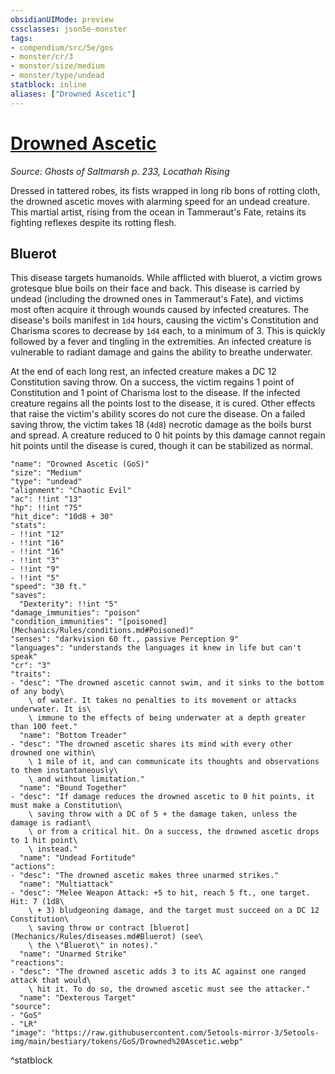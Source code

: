 ```yaml
---
obsidianUIMode: preview
cssclasses: json5e-monster
tags:
- compendium/src/5e/gos
- monster/cr/3
- monster/size/medium
- monster/type/undead
statblock: inline
aliases: ["Drowned Ascetic"]
---
```

# [Drowned Ascetic](Mechanics\bestiary\undead/drowned-ascetic-gos.md)
*Source: Ghosts of Saltmarsh p. 233, Locathah Rising*  

Dressed in tattered robes, its fists wrapped in long rib bons of rotting cloth, the drowned ascetic moves with alarming speed for an undead creature. This martial artist, rising from the ocean in Tammeraut's Fate, retains its fighting reflexes despite its rotting flesh.

## Bluerot

This disease targets humanoids. While afflicted with bluerot, a victim grows grotesque blue boils on their face and back. This disease is carried by undead (including the drowned ones in Tammeraut's Fate), and victims most often acquire it through wounds caused by infected creatures. The disease's boils manifest in `1d4` hours, causing the victim's Constitution and Charisma scores to decrease by `1d4` each, to a minimum of 3. This is quickly followed by a fever and tingling in the extremities. An infected creature is vulnerable to radiant damage and gains the ability to breathe underwater.

At the end of each long rest, an infected creature makes a DC 12 Constitution saving throw. On a success, the victim regains 1 point of Constitution and 1 point of Charisma lost to the disease. If the infected creature regains all the points lost to the disease, it is cured. Other effects that raise the victim's ability scores do not cure the disease. On a failed saving throw, the victim takes 18 (`4d8`) necrotic damage as the boils burst and spread. A creature reduced to 0 hit points by this damage cannot regain hit points until the disease is cured, though it can be stabilized as normal.

```statblock
"name": "Drowned Ascetic (GoS)"
"size": "Medium"
"type": "undead"
"alignment": "Chaotic Evil"
"ac": !!int "13"
"hp": !!int "75"
"hit_dice": "10d8 + 30"
"stats":
- !!int "12"
- !!int "16"
- !!int "16"
- !!int "3"
- !!int "9"
- !!int "5"
"speed": "30 ft."
"saves":
  "Dexterity": !!int "5"
"damage_immunities": "poison"
"condition_immunities": "[poisoned](Mechanics/Rules/conditions.md#Poisoned)"
"senses": "darkvision 60 ft., passive Perception 9"
"languages": "understands the languages it knew in life but can't speak"
"cr": "3"
"traits":
- "desc": "The drowned ascetic cannot swim, and it sinks to the bottom of any body\
    \ of water. It takes no penalties to its movement or attacks underwater. It is\
    \ immune to the effects of being underwater at a depth greater than 100 feet."
  "name": "Bottom Treader"
- "desc": "The drowned ascetic shares its mind with every other drowned one within\
    \ 1 mile of it, and can communicate its thoughts and observations to them instantaneously\
    \ and without limitation."
  "name": "Bound Together"
- "desc": "If damage reduces the drowned ascetic to 0 hit points, it must make a Constitution\
    \ saving throw with a DC of 5 + the damage taken, unless the damage is radiant\
    \ or from a critical hit. On a success, the drowned ascetic drops to 1 hit point\
    \ instead."
  "name": "Undead Fortitude"
"actions":
- "desc": "The drowned ascetic makes three unarmed strikes."
  "name": "Multiattack"
- "desc": "Melee Weapon Attack: +5 to hit, reach 5 ft., one target. Hit: 7 (1d8\
    \ + 3) bludgeoning damage, and the target must succeed on a DC 12 Constitution\
    \ saving throw or contract [bluerot](Mechanics/Rules/diseases.md#Bluerot) (see\
    \ the \"Bluerot\" in notes)."
  "name": "Unarmed Strike"
"reactions":
- "desc": "The drowned ascetic adds 3 to its AC against one ranged attack that would\
    \ hit it. To do so, the drowned ascetic must see the attacker."
  "name": "Dexterous Target"
"source":
- "GoS"
- "LR"
"image": "https://raw.githubusercontent.com/5etools-mirror-3/5etools-img/main/bestiary/tokens/GoS/Drowned%20Ascetic.webp"
```
^statblock